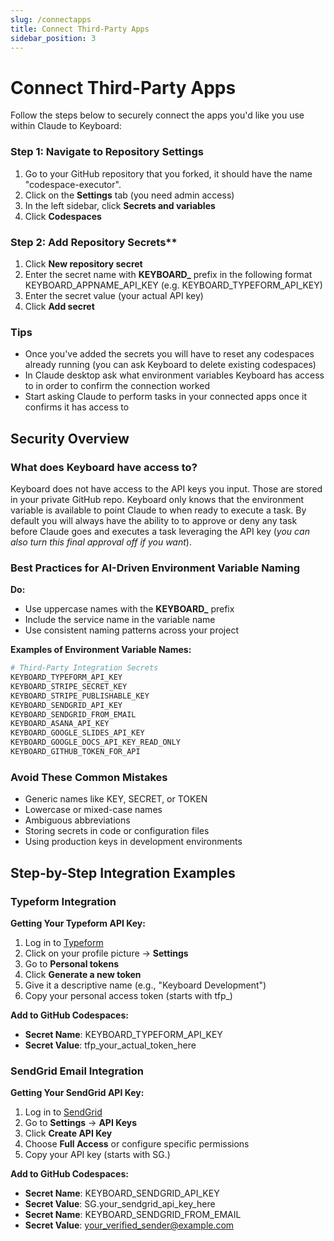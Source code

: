 ```yaml
---
slug: /connectapps
title: Connect Third-Party Apps
sidebar_position: 3
---
```


# Connect Third-Party Apps

Follow the steps below to securely connect the apps you'd like you use within Claude to Keyboard:

### Step 1: Navigate to Repository Settings
1. Go to your GitHub repository that you forked, it should have the name "codespace-executor".
2. Click on the **Settings** tab (you need admin access)
3. In the left sidebar, click **Secrets and variables**
4. Click **Codespaces**

### Step 2: Add Repository Secrets**
1. Click **New repository secret**
2. Enter the secret name with **KEYBOARD_** prefix in the following format KEYBOARD_APPNAME_API_KEY (e.g. KEYBOARD_TYPEFORM_API_KEY)
3. Enter the secret value (your actual API key)
4. Click **Add secret**

### Tips
* Once you've added the secrets you will have to reset any codespaces already running (you can ask Keyboard to delete existing codespaces)
* In Claude desktop ask what environment variables Keyboard has access to in order to confirm the connection worked
* Start asking Claude to perform tasks in your connected apps once it confirms it has access to 

## Security Overview

### What does Keyboard have access to? 

Keyboard does not have access to the API keys you input. Those are stored in your private GitHub repo. Keyboard only knows that the environment variable is available to point Claude to when ready to execute a task. By default you will always have the ability to to approve or deny any task before Claude goes and executes a task leveraging the API key (*you can also turn this final approval off if you want*).

### Best Practices for AI-Driven Environment Variable Naming

**Do:**
* Use uppercase names with the **KEYBOARD_** prefix
* Include the service name in the variable name
* Use consistent naming patterns across your project

**Examples of Environment Variable Names:**
```bash
# Third-Party Integration Secrets
KEYBOARD_TYPEFORM_API_KEY
KEYBOARD_STRIPE_SECRET_KEY
KEYBOARD_STRIPE_PUBLISHABLE_KEY
KEYBOARD_SENDGRID_API_KEY
KEYBOARD_SENDGRID_FROM_EMAIL
KEYBOARD_ASANA_API_KEY
KEYBOARD_GOOGLE_SLIDES_API_KEY
KEYBOARD_GOOGLE_DOCS_API_KEY_READ_ONLY
KEYBOARD_GITHUB_TOKEN_FOR_API
```

### Avoid These Common Mistakes

* Generic names like KEY, SECRET, or TOKEN
* Lowercase or mixed-case names
* Ambiguous abbreviations
* Storing secrets in code or configuration files
* Using production keys in development environments

## Step-by-Step Integration Examples

### Typeform Integration

**Getting Your Typeform API Key:**
1. Log in to [Typeform](https://typeform.com)
2. Click on your profile picture → **Settings**
3. Go to **Personal tokens**
4. Click **Generate a new token**
5. Give it a descriptive name (e.g., "Keyboard Development")
6. Copy your personal access token (starts with tfp_)

**Add to GitHub Codespaces:**
- **Secret Name**: KEYBOARD_TYPEFORM_API_KEY
- **Secret Value**: tfp_your_actual_token_here

### SendGrid Email Integration

**Getting Your SendGrid API Key:**
1. Log in to [SendGrid](https://sendgrid.com)
2. Go to **Settings** → **API Keys**
3. Click **Create API Key**
4. Choose **Full Access** or configure specific permissions
5. Copy your API key (starts with SG.)

**Add to GitHub Codespaces:**
- **Secret Name**: KEYBOARD_SENDGRID_API_KEY
- **Secret Value**: SG.your_sendgrid_api_key_here
- **Secret Name**: KEYBOARD_SENDGRID_FROM_EMAIL
- **Secret Value**: your_verified_sender@example.com